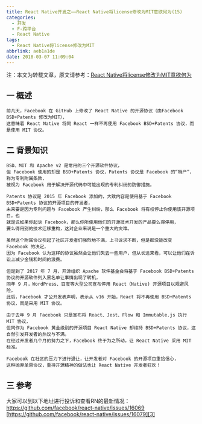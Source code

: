 ```yaml
---
title: React Native开发之——React Native将license修改为MIT意欲何为(15)
categories:
  - 开发
  - F-跨平台
  - React Native
tags:
  - React Native将license修改为MIT
abbrlink: aeb1a1de
date: 2018-03-07 11:09:04
---
```

注：本文为转载文章，原文请参考：[React Native将license修改为MIT意欲何为][1]
## 一 概述
```
前几天，Facebook 在 GitHub 上修改了 React Native 的开源协议（由Facebook BSD+Patents 修改为MIT），
这意味着 React Native 将同 React 一样不再使用 Facebook BSD+Patents 协议，而是使用 MIT 协议。
```

<!--more-->

## 二 背景知识
```
BSD、MIT 和 Apache v2 是常用的三个开源软件协议，
但 Facebook 使用的却是 BSD+Patents 协议，Patents 协议是 Facebook 的“特产”，称为专利附属条款，
被视为 Facebook 用于解决开源代码中可能出现的专利纠纷的防御措施。

Patents 协议是 2015 年 Facebook 添加的，大致内容是使用基于 Facebook BSD+Patents 协议的开源项目的开发者，
未来要是因为专利问题与 Facebook 产生纠纷，那么 Facebook 将有权停止你使用该开源项目，也
就是说如果你起诉 Facebook，那么你所使用他们的开源技术开发的产品要么得停用，
要么得用别的技术迁移重构，这对企业来说是一个重大的灾难。

虽然这个附属协议引起了社区开发者们强烈地不满，上书诉求不断，但是都没能改变 Facebook 的决定，
因为 Facebook 认为这样的协议虽然会让他们失去一些用户，但从长远来看，可以让他们在诉讼上减少金钱和时间的浪费。

但是到了 2017 年 7 月，开源组织 Apache 软件基金会将基于 Facebook BSD+Patents 协议的开源软件列入黑名单让事情出现了转机，
同年 9 月，WordPress、百度等大型公司宣布停用 React（Native) 开源项目以规避风险，
此后，Facebook 才公开发表声明，表示从 v16 开始，React 将不再使用 BSD+Patents 协议，而是采用 MIT 协议。

由于去年 9 月 Facebook 只是宣布将 React、Jest、Flow 和 Immutable.js 执行 MIT 协议，
但同作为 Facebook 黄金级别的开源项目 React Native 却维持 BSD+Patents 协议，这自然引发开发者的热议与不满。
在经过开发者几个月的努力之下，Facebook 终于为之所动，让 React Native 采用 MIT 标准。

Facebook 在社区的压力下进行退让，让开发者对 Facebook 的开源项目重拾信心，
这种抛弃单惠协议，重持开源精神的做法也让 React Native 开发者狂欢！
```

## 三 参考 
大家可以到以下地址进行投诉和查看RN的最新情况：   
[https://github.com/facebook/react-native/issues/16069 ][2]  
[https://github.com/facebook/react-native/issues/16079][3]



[1]: http://blog.csdn.net/xiangzhihong8/article/details/79384236
[2]: https://github.com/facebook/react-native/issues/16069
[3]: https://github.com/facebook/react-native/issues/16079